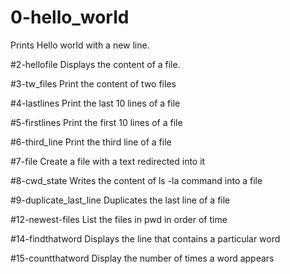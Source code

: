 # 0-hello_world
Prints Hello world with a new line.

#2-hellofile
Displays the content of a file.

#3-tw_files
Print the content of two files

#4-lastlines
Print the last 10 lines of a file

#5-firstlines
Print the first 10 lines of a file

#6-third_line
Print the third line of a file

#7-file
Create a file with a text redirected into it

#8-cwd_state
Writes the content of ls -la command into a file

#9-duplicate_last_line
Duplicates the last line of a file

#12-newest-files
List the files in pwd in order of time

#14-findthatword
Displays the line that contains a particular word

#15-countthatword
Display the number of times a word appears
